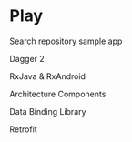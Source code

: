 # Play

Search repository sample app 

<p>Dagger 2</p>
<p>RxJava & RxAndroid</p>
<p>Architecture Components</p>
<p>Data Binding Library</p>
<p>Retrofit</p>
